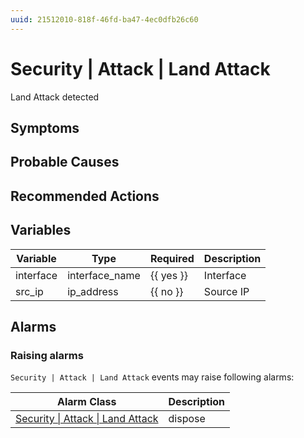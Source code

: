 ```yaml
---
uuid: 21512010-818f-46fd-ba47-4ec0dfb26c60
---
```

# Security | Attack | Land Attack

Land Attack detected

## Symptoms

## Probable Causes

## Recommended Actions

## Variables

| Variable  | Type           | Required  | Description |
| --------- | -------------- | --------- | ----------- |
| interface | interface_name | {{ yes }} | Interface   |
| src_ip    | ip_address     | {{ no }}  | Source IP   |

## Alarms

### Raising alarms

`Security | Attack | Land Attack` events may raise following alarms:

| Alarm Class                                                                                          | Description |
| ---------------------------------------------------------------------------------------------------- | ----------- |
| [Security \| Attack \| Land Attack](../../../alarm-classes-reference/security/attack/land-attack.md) | dispose     |
